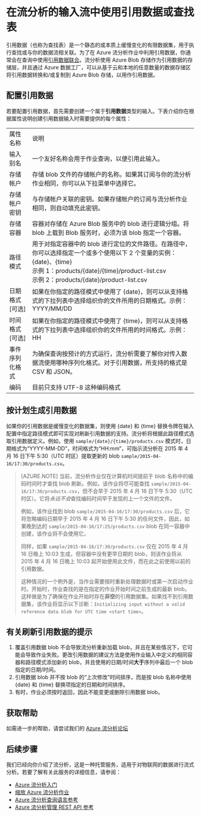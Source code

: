 <properties
	pageTitle="在流分析中使用引用数据和查找表 | Azure"
	description="在流分析查询中使用引用数据"
	keywords="查找表, 引用数据"
	services="stream-analytics"
	documentationCenter=""
	authors="jeffstokes72"
	manager="jhubbard"
	editor="cgronlun"/>  


<tags
	ms.service="stream-analytics"
	ms.devlang="na"
	ms.topic="article"
	ms.tgt_pltfrm="na"
	ms.workload="data-services"
	ms.date="09/26/2016"
	wacn.date="11/14/2016"
	ms.author="jeffstok"/>  


# 在流分析的输入流中使用引用数据或查找表

引用数据（也称为查找表）是一个静态的或本质上缓慢变化的有限数据集，用于执行查找或与你的数据流相关联。为了在 Azure 流分析作业中利用引用数据，你通常会在查询中使用[引用数据联合](https://msdn.microsoft.com/zh-cn/library/azure/dn949258.aspx)。流分析使用 Azure Blob 存储作为引用数据的存储层，并且通过 Azure 数据工厂，可以从<!--[-->基于云和本地的任意数量的数据存储区<!--](/documentation/articles/data-factory-data-movement-activities/)-->将引用数据转换和/或复制到 Azure Blob 存储，以用作引用数据。

## 配置引用数据

若要配置引用数据，首先需要创建一个属于**引用数据**类型的输入。下表介绍你在根据属性说明创建引用数据输入时需要提供的每个属性：

<table>
<tbody>
<tr>
<td>属性名称</td>
<td>说明</td>
</tr>
<tr>
<td>输入别名</td>
<td>一个友好名称会用于作业查询，以便引用此输入。</td>
</tr>
<tr>
<td>存储帐户</td>
<td>存储 blob 文件的存储帐户的名称。如果其订阅与你的流分析作业相同，你可以从下拉菜单中选择它。</td>
</tr>
<tr>
<td>存储帐户密钥</td>
<td>与存储帐户关联的密钥。如果存储帐户的订阅与流分析作业相同，则自动填充此密钥。</td>
</tr>
<tr>
<td>存储容器</td>
<td>容器对存储在 Azure Blob 服务中的 blob 进行逻辑分组。将 blob 上载到 Blob 服务时，必须为该 blob 指定一个容器。</td>
</tr>
<tr>
<td>路径模式</td>
<td>用于对指定容器中的 blob 进行定位的文件路径。在路径中，你可以选择指定一个或多个使用以下 2 个变量的实例：<BR>{date}、{time}<BR>示例 1：products/{date}/{time}/product-list.csv<BR>示例 2：products/{date}/product-list.csv
</tr>
<tr>
<td>日期格式 [可选]</td>
<td>如果在你指定的路径模式中使用了 {date}，则可以从支持格式的下拉列表中选择组织你的文件所用的日期格式。示例：YYYY/MM/DD</td>
</tr>
<tr>
<td>时间格式 [可选]</td>
<td>如果在你指定的路径模式中使用了 {time}，则可以从支持格式的下拉列表中选择组织你的文件所用的时间格式。示例：HH</td>
</tr>
<tr>
<td>事件序列化格式</td>
<td>为确保查询按预计的方式运行，流分析需要了解你对传入数据流使用哪种序列化格式。对于引用数据，所支持的格式是 CSV 和 JSON。</td>
</tr>
<tr>
<td>编码</td>
<td>目前只支持 UTF-8 这种编码格式</td>
</tr>
</tbody>
</table>

## 按计划生成引用数据

如果你的引用数据是缓慢变化的数据集，则使用 {date} 和 {time} 替换令牌在输入配置中指定路径模式即可实现对刷新引用数据的支持。流分析将根据此路径模式选取引用数据定义。例如，使用 `sample/{date}/{time}/products.csv` 模式时，日期格式为“YYYY-MM-DD”，时间格式为“HH:mm”，可指示流分析在 2015 年 4 月 16 日下午 5:30（UTC 时区）提取更新的 blob `sample/2015-04-16/17:30/products.csv`。

> [AZURE.NOTE] 当前，流分析作业仅在计算机时间提前于 blob 名称中的编码时间时才查找 blob 刷新。例如，该作业将尽可能查找 `sample/2015-04-16/17:30/products.csv`，但不会早于 2015 年 4 月 16 日下午 5:30（UTC 时区）。它将*永远不会*查找编码时间早于发现的上一个文件的文件。
> 
> 例如，该作业找到 blob `sample/2015-04-16/17:30/products.csv` 后，它将忽略编码日期早于 2015 年 4 月 16 日下午 5:30 的任何文件，因此，如果晚到达的 `sample/2015-04-16/17:25/products.csv` blob 在同一容器中创建，该作业将不会使用它。
> 
> 同样，如果 `sample/2015-04-16/17:30/products.csv` 仅在 2015 年 4 月 16 日晚上 10:03 生成，但容器中没有更早日期的 blob，则该作业将从 2015 年 4 月 16 日晚上 10:03 起开始使用此文件，而在此之前使用以前的引用数据。
> 
> 这种情况的一个例外是，当作业需要按时重新处理数据时或第一次启动作业时。开始时，作业查找的是在指定的作业开始时间之前生成的最新 blob。这样做是为了确保在作业开始时存在**非空**的引用数据集。如果找不到引用数据集，该作业将显示以下诊断：`Initializing input without a valid reference data blob for UTC time <start time>`。



## 有关刷新引用数据的提示 ##

1. 覆盖引用数据 blob 不会导致流分析重新加载 blob，并且在某些情况下，它可能会导致作业失败。更改引用数据的建议方法是使用作业输入中定义的相同容器和路径模式添加新的 blob，并且使用的日期/时间**大于**序列中最后一个 blob 指定的日期/时间。
2.	引用数据 blob 并不按 blob 的“上次修改”时间排序，而是按 blob 名称中使用 {date} 和 {time} 替换项指定的日期和时间排序。
3.	有时，作业必须按时返回，因此不能变更或删除引用数据 blob。

## 获取帮助
如需进一步的帮助，请尝试我们的 [Azure 流分析论坛](https://social.msdn.microsoft.com/Forums/zh-cn/home?forum=AzureStreamAnalytics)

## 后续步骤
我们已经向你介绍了流分析，这是一种托管服务，适用于对物联网的数据进行流式分析。若要了解有关此服务的详细信息，请参阅：

- [Azure 流分析入门](/documentation/articles/stream-analytics-get-started/)
- [缩放 Azure 流分析作业](/documentation/articles/stream-analytics-scale-jobs/)
- [Azure 流分析查询语言参考](https://msdn.microsoft.com/zh-cn/library/azure/dn834998.aspx)
- [Azure 流分析管理 REST API 参考](https://msdn.microsoft.com/zh-cn/library/azure/dn835031.aspx)

<!--Link references-->

[stream.analytics.developer.guide]: /documentation/articles/stream-analytics-developer-guide/
[stream.analytics.scale.jobs]: /documentation/articles/stream-analytics-scale-jobs/
[stream.analytics.introduction]: /documentation/articles/stream-analytics-introduction/
[stream.analytics.get.started]: /documentation/articles/stream-analytics-get-started/
[stream.analytics.query.language.reference]: https://msdn.microsoft.com/zh-cn/library/dn834998.aspx
[stream.analytics.rest.api.reference]: https://msdn.microsoft.com/zh-cn/library/dn835031.aspx

<!---HONumber=Mooncake_1107_2016-->